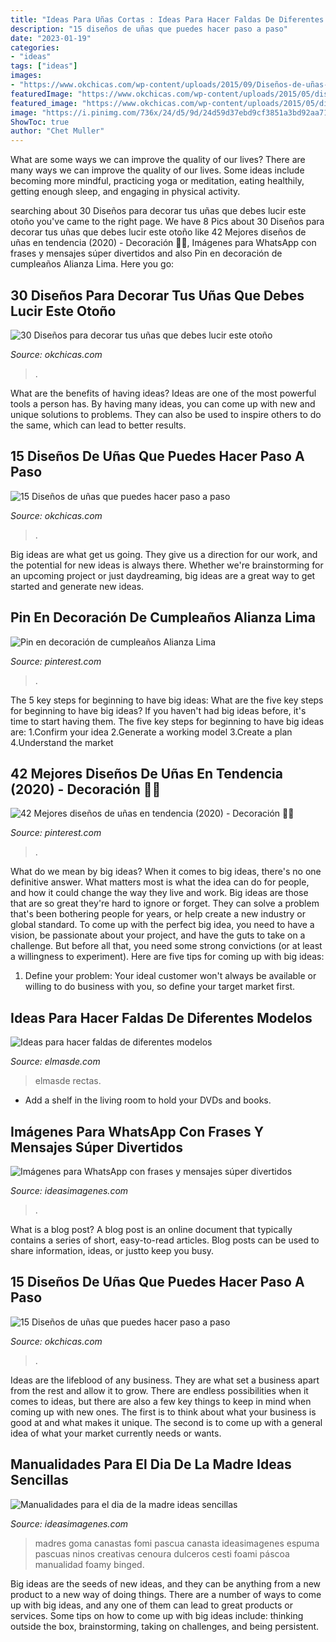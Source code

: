 ```yaml
---
title: "Ideas Para Uñas Cortas : Ideas Para Hacer Faldas De Diferentes Modelos"
description: "15 diseños de uñas que puedes hacer paso a paso"
date: "2023-01-19"
categories:
- "ideas"
tags: ["ideas"]
images:
- "https://www.okchicas.com/wp-content/uploads/2015/09/Diseños-de-uñas-decoradas-10.jpg"
featuredImage: "https://www.okchicas.com/wp-content/uploads/2015/05/diseños-de-uñas-17.jpg"
featured_image: "https://www.okchicas.com/wp-content/uploads/2015/05/diseños-de-uñas-17.jpg"
image: "https://i.pinimg.com/736x/24/d5/9d/24d59d37ebd9cf3851a3bd92aa7145f7.jpg"
ShowToc: true
author: "Chet Muller"
---
```



What are some ways we can improve the quality of our lives?
There are many ways we can improve the quality of our lives. Some ideas include becoming more mindful, practicing yoga or meditation, eating healthily, getting enough sleep, and engaging in physical activity.

	

		
searching about 30 Diseños para decorar tus uñas que debes lucir este otoño you've came to the right page. We have 8 Pics about 30 Diseños para decorar tus uñas que debes lucir este otoño like 42 Mejores diseños de uñas en tendencia (2020) - Decoración 💅🏼, Imágenes para WhatsApp con frases y mensajes súper divertidos and also Pin en decoración de cumpleaños Alianza Lima. Here you go:
		
    
## 30 Diseños Para Decorar Tus Uñas Que Debes Lucir Este Otoño

<img loading=lazy src="https://www.okchicas.com/wp-content/uploads/2015/09/Diseños-de-uñas-decoradas-10.jpg" onerror="this.onerror=null;this.src='https://tse2.mm.bing.net/th?id=OIP.0p5lJxavIKyD2CO9tT3q7wHaLH&amp;pid=15.1';" alt="30 Diseños para decorar tus uñas que debes lucir este otoño">

_Source: okchicas.com_

>. 

	

What are the benefits of having ideas?
Ideas are one of the most powerful tools a person has. By having many ideas, you can come up with new and unique solutions to problems. They can also be used to inspire others to do the same, which can lead to better results.

    
## 15 Diseños De Uñas Que Puedes Hacer Paso A Paso

<img loading=lazy src="https://www.okchicas.com/wp-content/uploads/2015/05/diseños-de-uñas-17.jpg" onerror="this.onerror=null;this.src='https://tse4.mm.bing.net/th?id=OIP.jb2WDFvOk6brPIAWpdonowHaQU&amp;pid=15.1';" alt="15 Diseños de uñas que puedes hacer paso a paso">

_Source: okchicas.com_

>. 

	

Big ideas are what get us going. They give us a direction for our work, and the potential for new ideas is always there. Whether we're brainstorming for an upcoming project or just daydreaming, big ideas are a great way to get started and generate new ideas.

    
## Pin En Decoración De Cumpleaños Alianza Lima

<img loading=lazy src="https://i.pinimg.com/736x/e1/7b/af/e17bafdf30b4c674166738d9b62c50d8.jpg" onerror="this.onerror=null;this.src='https://tse1.mm.bing.net/th?id=OIP.HHGwAJjYmYa2ToTEIFNHLgHaJ3&amp;pid=15.1';" alt="Pin en decoración de cumpleaños Alianza Lima">

_Source: pinterest.com_

>. 

	

The 5 key steps for beginning to have big ideas: What are the five key steps for beginning to have big ideas?
If you haven't had big ideas before, it's time to start having them. The five key steps for beginning to have big ideas are: 1.Confirm your idea 2.Generate a working model 3.Create a plan 4.Understand the market 
    
## 42 Mejores Diseños De Uñas En Tendencia (2020) - Decoración 💅🏼

<img loading=lazy src="https://i.pinimg.com/736x/24/d5/9d/24d59d37ebd9cf3851a3bd92aa7145f7.jpg" onerror="this.onerror=null;this.src='https://tse1.mm.bing.net/th?id=OIP.0T_0DutkrpjfsruAF82-mAHaKV&amp;pid=15.1';" alt="42 Mejores diseños de uñas en tendencia (2020) - Decoración 💅🏼">

_Source: pinterest.com_

>. 

	

What do we mean by big ideas?
When it comes to big ideas, there's no one definitive answer. What matters most is what the idea can do for people, and how it could change the way they live and work. 
Big ideas are those that are so great they're hard to ignore or forget. They can solve a problem that's been bothering people for years, or help create a new industry or global standard. 
To come up with the perfect big idea, you need to have a vision, be passionate about your project, and have the guts to take on a challenge. But before all that, you need some strong convictions (or at least a willingness to experiment). 
Here are five tips for coming up with big ideas: 
1) Define your problem: Your ideal customer won't always be available or willing to do business with you, so define your target market first.

    
## Ideas Para Hacer Faldas De Diferentes Modelos

<img loading=lazy src="https://elmasde.com/wp-content/uploads/2016/03/faldas-de-diferentes-modelos01.jpg" onerror="this.onerror=null;this.src='https://tse3.mm.bing.net/th?id=OIP.MAYKVzTMF_MD50BBuk31PgHaLH&amp;pid=15.1';" alt="Ideas para hacer faldas de diferentes modelos">

_Source: elmasde.com_

>elmasde rectas. 

	

- Add a shelf in the living room to hold your DVDs and books.

    
## Imágenes Para WhatsApp Con Frases Y Mensajes Súper Divertidos

<img loading=lazy src="https://ideasimagenes.com/wp-content/uploads/2016/06/gra-15.jpg" onerror="this.onerror=null;this.src='https://tse1.mm.bing.net/th?id=OIP.L9aMBL-XY8dGVaXFBr8zxQHaI1&amp;pid=15.1';" alt="Imágenes para WhatsApp con frases y mensajes súper divertidos">

_Source: ideasimagenes.com_

>. 

	

What is a blog post?
A blog post is an online document that typically contains a series of short, easy-to-read articles. Blog posts can be used to share information, ideas, or justto keep you busy.

    
## 15 Diseños De Uñas Que Puedes Hacer Paso A Paso

<img loading=lazy src="https://www.okchicas.com/wp-content/uploads/2015/05/diseños-de-uñas-20.jpg" onerror="this.onerror=null;this.src='https://tse4.mm.bing.net/th?id=OIP.Skqe9Eg6xKtOh-JpLiFITQHaHa&amp;pid=15.1';" alt="15 Diseños de uñas que puedes hacer paso a paso">

_Source: okchicas.com_

>. 

	

Ideas are the lifeblood of any business. They are what set a business apart from the rest and allow it to grow. There are endless possibilities when it comes to ideas, but there are also a few key things to keep in mind when coming up with new ones. The first is to think about what your business is good at and what makes it unique. The second is to come up with a general idea of what your market currently needs or wants.

    
## Manualidades Para El Dia De La Madre Ideas Sencillas

<img loading=lazy src="https://ideasimagenes.com/wp-content/uploads/2016/09/cdfda68e8097b99054ab21e64e80e194.jpg" onerror="this.onerror=null;this.src='https://tse4.mm.bing.net/th?id=OIP.wiQHe6L8kcfJiw5MUYt34gHaJ4&amp;pid=15.1';" alt="Manualidades para el dia de la madre ideas sencillas">

_Source: ideasimagenes.com_

>madres goma canastas fomi pascua canasta ideasimagenes espuma pascuas ninos creativas cenoura dulceros cesti foami páscoa manualidad foamy binged. 

	

Big ideas are the seeds of new ideas, and they can be anything from a new product to a new way of doing things. There are a number of ways to come up with big ideas, and any one of them can lead to great products or services. Some tips on how to come up with big ideas include: thinking outside the box, brainstorming, taking on challenges, and being persistent.

